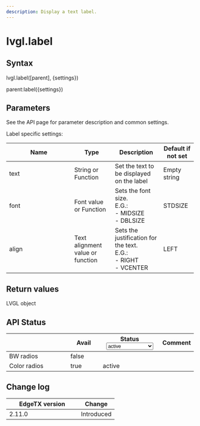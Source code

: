 ```yaml
---
description: Display a text label.
---
```


# lvgl.label

## Syntax

lvgl.label(\[parent], {settings})

parent:label({settings})

## Parameters

See the API page for parameter description and common settings.

Label specific settings:

<table><thead><tr><th width="159">Name</th><th>Type</th><th>Description</th><th>Default if not set</th></tr></thead><tbody><tr><td>text</td><td>String or Function</td><td>Set the text to be displayed on the label</td><td>Empty string</td></tr><tr><td>font</td><td>Font value or Function</td><td>Sets the font size. <br>E.G.:<br>- MIDSIZE<br>- DBLSIZE</td><td>STDSIZE</td></tr><tr><td>align</td><td>Text alignment value or function</td><td>Sets the justification for the text.<br>E.G.:<br> - RIGHT<br> - VCENTER</td><td>LEFT</td></tr></tbody></table>

## Return values

LVGL object

## API Status

<table><thead><tr><th width="153"></th><th width="72" data-type="checkbox">Avail</th><th width="145">Status<select><option value="93c8b010d44e45efaec5c0c14d3992ac" label="active" color="blue"></option><option value="7e7074d1164048e3b0b24a02b4300f6c" label="to be depreciated" color="blue"></option></select></th><th>Comment</th></tr></thead><tbody><tr><td>BW radios</td><td>false</td><td></td><td></td></tr><tr><td>Color radios</td><td>true</td><td><span data-option="93c8b010d44e45efaec5c0c14d3992ac">active</span></td><td></td></tr></tbody></table>

## Change log

<table><thead><tr><th width="177">EdgeTX version</th><th>Change</th></tr></thead><tbody><tr><td>2.11.0</td><td>Introduced</td></tr></tbody></table>
